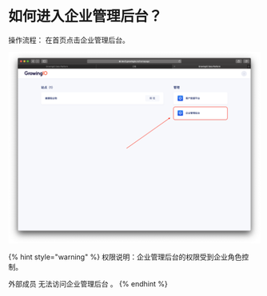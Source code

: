 # 如何进入企业管理后台？

操作流程： 在首页点击企业管理后台。

![](../../.gitbook/assets/ying-mu-jie-tu-20201119-xia-wu-8.48.59.png)

{% hint style="warning" %}
权限说明：企业管理后台的权限受到企业角色控制。    
  
外部成员 无法访问企业管理后台 。
{% endhint %}

